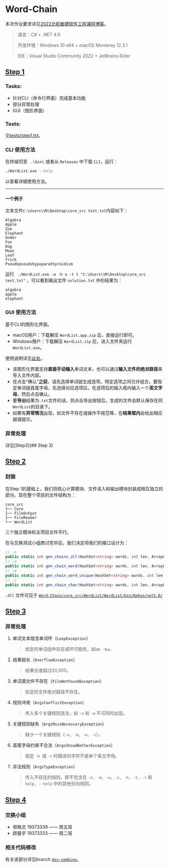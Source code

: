# Word-Chain
本次作业要求详见[2022北航敏捷软件工程课程博客](https://bbs.csdn.net/topics/605443466)。

> 语言：C# + .NET 4.0
>
> 开发环境：Windows 10 x64 + macOS Monterey 12.3.1
>
> IDE：Visual Studio Community 2022 + JetBrains Rider

## [Step 1](https://github.com/BUAA-SE-Pair-Programming-2022/Word-Chain/tree/step1)

### Tasks:

* 针对CLI（命令行界面）完成基本功能
* 部分异常处理
* GUI（图形界面）

### Tests:

见[tests/step1.txt](https://github.com/BUAA-SE-Pair-Programming-2022/Word-Chain/blob/master/tests/step1.txt)。

### CLI 使用方法

在终端切至 ` .\bin\` 或者从 `Releases` 中下载 `CLI`，运行：

```bash
./WordList.exe --help
```

以查看详细使用方法。

------

#### 一个例子

文本文件`C:\Users\VR\Desktop\core_src test.txt`内容如下：

```
Algebra
Apple
Zoo
Elephant
Under
Fox
Dog
Moon
Leaf
Trick
Pseudopseudohypoparathyroidism
```

运行 ` ./WordList.exe -w -h a -t t "C:\Users\VR\Desktop\core_src test.txt"` ，可以看到输出文件 `solution.txt` 中的结果为：

```
algebra
apple
elephant
```

### GUI 使用方法

基于CLI的图形化界面。

- macOS用户：下载解压 `WordList.app.zip` 后，直接运行即可。
- Windows用户：下载解压 `WordList.zip` 后，进入文件夹运行 `WordList.exe`。

使用说明详见[此处](https://github.com/BUAA-SE-Pair-Programming-2022/Word-Chain/blob/master/guibin/README.md)。

- 该图形化界面支持**直接手动输入**单词文本，也可以通过**输入文件的绝对路径**来导入文件内容。
- 在点击“确认”**之前**，请先选择单词链生成选项。特定选项之间允许组合。要指定单词链首尾字母，先选择对应选项后，在选项后的输入框内输入一个**英文字母**，然后点击确认。
- 要**导出**结果为`.txt`文件的话，则点击导出按钮后，生成的文件会默认保存在同`WordList`的目录下。
- 如果有**异常情况**出现，如文件不存在或操作不规范等，在**结果框内**会给出相应报错提示。

### 异常处理

详见[Step3](## Step 3)

## [Step 2](https://github.com/BUAA-SE-Pair-Programming-2022/Word-Chain/tree/step2)

### 封装

在Step 1的基础上，我们将核心计算模块、文件读入和输出模块封装成相互独立的部分。现在整个项目的文件结构为：

```
core_src
├── Core
├── FileOutput
├── FileReader
└── WordList
```

三个独立模块和主项目文件平行。

在与交换测试小组商讨完毕后，我们决定将我们的接口设计为：

```C#
// -n
public static int gen_chains_all(HashSet<string> words, int len, ArrayList result) { ... }
// -w
public static int gen_chain_word(HashSet<string> words, int len, ArrayList result, char head, char tail, bool enable_loop) { ... }
// -m
public static int gen_chain_word_unique(HashSet<string> words, int len, ArrayList result) { ... }
// -c
public static int gen_chain_char(HashSet<string> words, int len, ArrayList result, char head, char tail, bool enable_loop) { ... }
```

`.dll` 文件可见于 [`Word-Chain/core_src/WordList/WordList/bin/Debug/net5.0/`](https://github.com/BUAA-SE-Pair-Programming-2022/Word-Chain/tree/master/core_src/WordList/WordList/bin/Debug/net5.0)

## [Step 3](https://github.com/BUAA-SE-Pair-Programming-2022/Word-Chain/tree/step3)

### 异常处理

1. 单词文本隐含单词环（`LoopException`）

   > 给定的单词组中存在成环可能性，如`ab -ba`。

2. 结果超长（`OverflowException`）

   > 结果长度超过20,000。

3. 单词源文件不存在（`FileNotFoundException`）

   > 给定的文件绝对路径不存在。

4. 规则冲突（`ArgsConflictException`）

   > 传入多个关键规则违法，如 `-n` 和 `-m` 不可同时出现。

5. 关键规则缺失（`ArgsMissNecessaryException`）

   > 缺少一个关键规则（`-n, -m, -w, -c`）。

6. 首尾字母约束不合法（`ArgsShoudBeCharException`）

   > 规定 `-h `或 `-t` 时跟进的字符不是单个英文字母。

7. 非法规则（`ArgsTypeException`）

   > 传入不存在的规则，即不包含在 `-n, -m, -w, -c, -h, -t, -r` 和 `help, --help` 中的其他任何规则。

## [Step 4](https://github.com/BUAA-SE-Pair-Programming-2022/Word-Chain/tree/step4)

### 交换小组

- 郑皓文 19373339 —— 周五班
- 顾晨宇 19373333 —— 周二班

### 相关代码修改

有关该部分详见branch [`dev-combine`](https://github.com/BUAA-SE-Pair-Programming-2022/Word-Chain/tree/dev-combine)。
